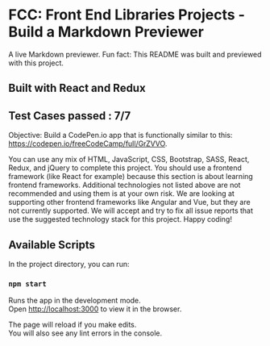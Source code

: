 # FCC: Front End Libraries Projects - Build a Markdown Previewer

A live Markdown previewer. Fun fact: This README was built and previewed with this project.

## Built with React and Redux 

## Test Cases passed : 7/7

Objective: Build a CodePen.io app that is functionally similar to this: https://codepen.io/freeCodeCamp/full/GrZVVO.


You can use any mix of HTML, JavaScript, CSS, Bootstrap, SASS, React, Redux, and jQuery to complete this project. You should use a frontend framework (like React for example) because this section is about learning frontend frameworks. Additional technologies not listed above are not recommended and using them is at your own risk. We are looking at supporting other frontend frameworks like Angular and Vue, but they are not currently supported. We will accept and try to fix all issue reports that use the suggested technology stack for this project. Happy coding!

## Available Scripts

In the project directory, you can run:

### `npm start`

Runs the app in the development mode.<br>
Open [http://localhost:3000](http://localhost:3000) to view it in the browser.

The page will reload if you make edits.<br>
You will also see any lint errors in the console.
